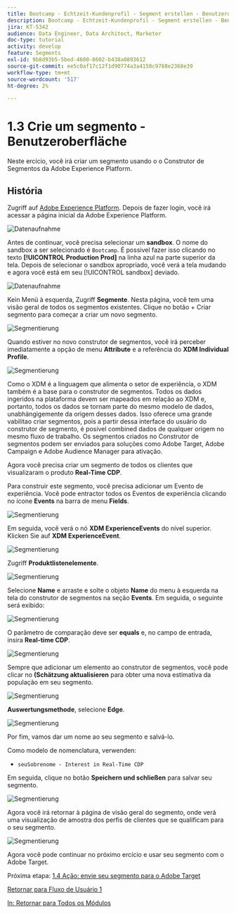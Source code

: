 ```yaml
---
title: Bootcamp - Echtzeit-Kundenprofil - Segment erstellen - Benutzeroberfläche - Brasilien
description: Bootcamp - Echtzeit-Kundenprofil - Segment erstellen - Benutzeroberfläche - Brasilien
jira: KT-5342
audience: Data Engineer, Data Architect, Marketer
doc-type: tutorial
activity: develop
feature: Segments
exl-id: 9b8d93b5-5bed-4600-8602-b438a0893612
source-git-commit: ee5c0af17c12f1d90774a3a4150c9788e2368e39
workflow-type: tm+mt
source-wordcount: '517'
ht-degree: 2%

---
```


# 1.3 Crie um segmento - Benutzeroberfläche

Neste ercício, você irá criar um segmento usando o o Construtor de Segmentos da Adobe Experience Platform.

## História

Zugriff auf [Adobe Experience Platform](https://experience.adobe.com/platform). Depois de fazer login, você irá acessar a página inicial da Adobe Experience Platform.

![Datenaufnahme](./images/home.png)

Antes de continuar, você precisa selecionar um **sandbox**. O nome do sandbox a ser selecionado é ``Bootcamp``. É possivel fazer isso clicando no texto **[!UICONTROL Production Prod]** na linha azul na parte superior da tela. Depois de selecionar o sandbox apropriado, você verá a tela mudando e agora você está em seu [!UICONTROL sandbox] deviado.

![Datenaufnahme](./images/sb1.png)

Kein Menü à esquerda, Zugriff **Segmente**. Nesta página, você tem uma visão geral de todos os segmentos existentes. Clique no botão + Criar segmento para começar a criar um novo segmento.

![Segmentierung](./images/menuseg.png)

Quando estiver no novo construtor de segmentos, você irá perceber imediatamente a opção de menu **Attribute** e a referência do **XDM Individual Profile**.

![Segmentierung](./images/segmentationui.png)

Como o XDM é a linguagem que alimenta o setor de experiência, o XDM também é a base para o construtor de segmentos. Todos os dados ingeridos na plataforma devem ser mapeados em relação ao XDM e, portanto, todos os dados se tornam parte do mesmo modelo de dados, unabhängigemente da origem desses dados. Isso oferece uma grande vabilitao criar segmentos, pois a partir dessa interface do usuário do construtor de segmento, é posível combined dados de qualquer origem no mesmo fluxo de trabalho. Os segmentos criados no Construtor de segmentos podem ser enviados para soluções como Adobe Target, Adobe Campaign e Adobe Audience Manager para ativação.

Agora você precisa criar um segmento de todos os clientes que visualizaram o produto **Real-Time CDP**.

Para construir este segmento, você precisa adicionar um Evento de experiência. Você pode entractor todos os Eventos de experiência clicando no ícone **Events** na barra de menu **Fields**.

![Segmentierung](./images/findee.png)

Em seguida, você verá o nó **XDM ExperienceEvents** do nível superior. Klicken Sie auf **XDM ExperienceEvent**.

![Segmentierung](./images/see.png)

Zugriff **Produktlistenelemente**.

![Segmentierung](./images/plitems.png)

Selecione **Name** e arraste e solte o objeto **Name** do menu à esquerda na tela do construtor de segmentos na seção **Events**. Em seguida, o seguinte será exibido:

![Segmentierung](./images/eewebpdtlname.png)

O parâmetro de comparação deve ser **equals** e, no campo de entrada, insira **Real-time CDP**.

![Segmentierung](./images/pv.png)

Sempre que adicionar um elemento ao construtor de segmentos, você pode clicar no **(Schätzung aktualisieren** para obter uma nova estimativa da população em seu segmento.

![Segmentierung](./images/refreshest.png)

**Auswertungsmethode**, selecione **Edge**.

![Segmentierung](./images/evedge.png)

Por fim, vamos dar um nome ao seu segmento e salvá-lo.

Como modelo de nomenclatura, verwenden:

- `seuSobrenome - Interest in Real-Time CDP`

Em seguida, clique no botão **Speichern und schließen** para salvar seu segmento.

![Segmentierung](./images/segmentname.png)

Agora você irá retornar à página de visão geral do segmento, onde verá uma visualização de amostra dos perfis de clientes que se qualificam para o seu segmento.

![Segmentierung](./images/savedsegment.png)

Agora você pode continuar no próximo ercício e usar seu segmento com o Adobe Target.

Próxima etapa: [1.4 Ação: envie seu segmento para o Adobe Target](./ex4.md)

[Retornar para Fluxo de Usuário 1](./uc1.md)

[In: Retornar para Todos os Módulos](../../overview.md)
